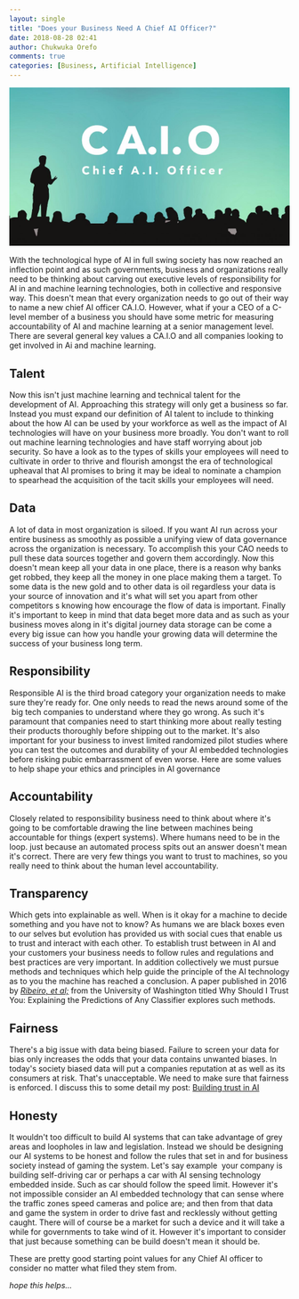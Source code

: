 ```yaml
---
layout: single
title: "Does your Business Need A Chief AI Officer?"
date: 2018-08-28 02:41
author: Chukwuka Orefo
comments: true
categories: [Business, Artificial Intelligence]
---
```


![Chief AI Officer Acronym](/images/caio.png "Chief AI Officer Acronym")

With the technological hype of AI in full swing society has now reached an inflection point and as such  governments, business and organizations really need to be thinking about carving out executive levels of responsibility for AI in and machine learning technologies, both in collective and responsive way.
This doesn't mean that every organization needs to go out of their way to name a new chief AI officer CA.I.O. However, what  if your a CEO of a C-level member of a business you should have some metric for measuring accountability of AI and machine learning at a senior management level. There are several general key values a CA.I.O and all companies looking to get involved in Ai and machine learning.

## __Talent__

Now this isn't just machine learning and technical talent for the development of AI. Approaching this strategy will only get a business so far. Instead you must expand our definition of AI talent to include to thinking about the how AI can be used by your workforce as well as the impact of AI technologies will have on your business more broadly. You don't want to roll out machine learning technologies and have staff worrying about job security. So have a look as to the types of skills your employees will need to cultivate in order to thrive and flourish amongst the era of technological upheaval that AI promises to bring it may be ideal to nominate a champion to spearhead the acquisition of the tacit skills your employees will need.

## __Data__

A lot of data in most organization is siloed. If you want AI run across your entire business as smoothly as possible a unifying view of data governance across the organization is necessary. To accomplish this your CAO needs to pull these data sources together and govern them accordingly. Now this doesn't mean keep all your data in one place, there is a reason why banks get robbed, they keep all the money in one place making them a target. To some data is the new gold and to other data is oil regardless your data is your source of innovation and it's what will set you apart from other competitors s knowing how encourage the flow of data is important. Finally it's important to keep in mind that data beget more data and as such as your business moves along in it's digital journey data storage can be come a every big issue can how you handle your growing data will determine the success of your business long term.

## __Responsibility__

Responsible AI is the third broad category your organization needs to make sure they're ready for. One only needs to read the news around some of the  big tech companies to understand where they go wrong. As such it's paramount that companies need to start thinking more about really testing their products thoroughly before shipping out to the market. It's also important for your business to invest limited randomized pilot studies where you can test the outcomes and durability of your AI embedded technologies before risking pubic embarrassment of even worse. Here are some values to help shape your ethics and principles in AI governance

## __Accountability__

Closely related to responsibility business need to think about where it's going to be comfortable drawing the line between machines being accountable for things (expert systems). Where humans need to be in the loop. just because an automated process spits out an answer doesn't mean it's correct. There are very few things you want to trust to machines, so you really need to think about the human level accountability.

## __Transparency__

Which gets into explainable as well. When is it okay for a machine to decide something and you have not to know? As humans we are black boxes even to our selves but evolution has provided us with social cues that enable us to trust and interact with each other. To establish trust between in AI and your customers your business needs to follow rules and regulations and best practices are very important. In addition collectively we must pursue methods and techniques which help guide the principle of the AI technology as to you the machine has reached a conclusion. A paper published in 2016 by [*Ribeiro, et al;*](https://arxiv.org/abs/1602.04938) from the University of Washington titled Why Should I Trust You: Explaining the Predictions of Any Classifier explores such methods.  


## __Fairness__

There's a big issue with data being biased. Failure to screen your data for bias only increases the odds that your data contains unwanted biases. In today's society biased data will put a companies reputation at as well as its consumers at risk. That's unacceptable. We need to make sure that fairness is enforced. I discuss this to some detail my post: [Building trust in AI](https://blackboxlabs.github.io/2018/04/18/Building-Trust-in-AI-A-Multifactorial-Process/)


## __Honesty__

 It wouldn't too difficult to build AI systems that can take advantage of grey areas and loopholes in law and legislation. Instead we should be designing our AI systems to be honest and follow the rules that  set in and for business society instead of gaming the system. Let's say example  your company is building self-driving car or perhaps a car with AI sensing technology embedded inside. Such as car should follow the speed limit. However it's not impossible consider an AI embedded technology that can sense where the traffic zones speed cameras and police are; and then from that data  and game the system in order to drive fast and recklessly without getting caught. There will of course be a market for such a device and it will take a while for governments to take wind of it. However it's important to consider that just because something can be build doesn't mean it should be.

 These are pretty good starting point values for any Chief AI officer to consider no matter what filed they stem from.

_hope this helps..._
